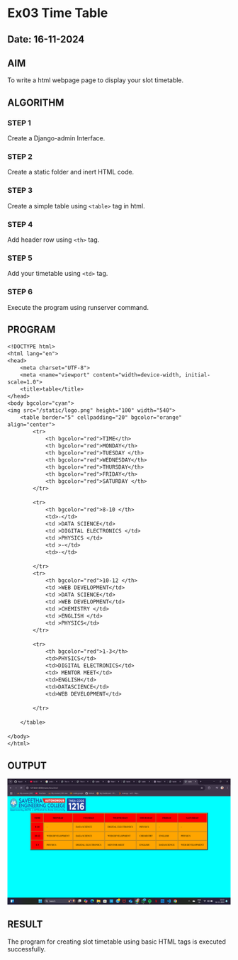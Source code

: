 # Ex03 Time Table
## Date: 16-11-2024

## AIM
To write a html webpage page to display your slot timetable.

## ALGORITHM
### STEP 1
Create a Django-admin Interface.

### STEP 2
Create a static folder and inert HTML code.

### STEP 3
Create a simple table using ```<table>``` tag in html.

### STEP 4
Add header row using ```<th>``` tag.

### STEP 5
Add your timetable using ```<td>``` tag.

### STEP 6
Execute the program using runserver command.

## PROGRAM
```
<!DOCTYPE html>
<html lang="en">
<head>
    <meta charset="UTF-8">
    <meta <name="viewport" content="width=device-width, initial-scale=1.0">
    <title>table</title>
</head>
<body bgcolor="cyan">
<img src="/static/logo.png" height="100" width="540">
    <table border="5" cellpadding="20" bgcolor="orange" align="center">
        <tr> 
            <th bgcolor="red">TIME</th>
            <th bgcolor="red">MONDAY</th>
            <th bgcolor="red">TUESDAY </th>
            <th bgcolor="red">WEDNESDAY</th>
            <th bgcolor="red">THURSDAY</th>
            <th bgcolor="red">FRIDAY</th>
            <th bgcolor="red">SATURDAY </th>
        </tr>

        <tr>
            <th bgcolor="red">8-10 </th>
            <td>-</td>
            <td >DATA SCIENCE</td>
            <td >DIGITAL ELECTRONICS </td>
            <td >PHYSICS </td>
            <td >-</td>
            <td>-</td>
            
        </tr>
        <tr>
            <th bgcolor="red">10-12 </th>
            <td >WEB DEVELOPMENT</td>
            <td >DATA SCIENCE</td>
            <td >WEB DEVELOPMENT</td>
            <td >CHEMISTRY </td>
            <td >ENGLISH </td>
            <td >PHYSICS</td>
        </tr>

        <tr>
            <th bgcolor="red">1-3</th>
            <td>PHYSICS</td>
            <td>DIGITAL ELECTRONICS</td>
            <td> MENTOR MEET</td>
            <td>ENGLISH</td>
            <td>DATASCIENCE</td>
            <td>WEB DEVELOPMENT</td>
            
        </tr>
       
    </table>
    
</body>
</html>
```

## OUTPUT
![alt text](<Screenshot (102).png>)

## RESULT
The program for creating slot timetable using basic HTML tags is executed successfully.
